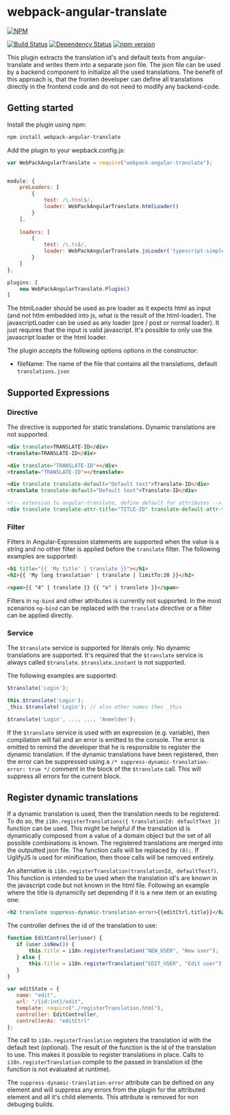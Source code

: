 # webpack-angular-translate

[![NPM](https://nodei.co/npm/webpack-angular-translate.png?downloads=true&downloadRank=true&stars=true)](https://nodei.co/npm/webpack-angular-translate/)

[![Build Status](https://travis-ci.org/DatenMetzgerX/webpack-angular-translate.svg?branch=master)](https://travis-ci.org/DatenMetzgerX/webpack-angular-translate)
[![Dependency Status](https://gemnasium.com/DatenMetzgerX/webpack-angular-translate.svg)](https://gemnasium.com/DatenMetzgerX/webpack-angular-translate)
[![npm version](https://badge.fury.io/js/webpack-angular-translate.svg)](http://badge.fury.io/js/webpack-angular-translate)

This plugin extracts the translation id's and default texts from angular-translate and writes them into a separate json file. 
The json file can be used by a backend component to initialize all the used translations. The benefit of this approach is, 
that the fronten developer can define all translations directly in the frontend code and do not need to modify any backend-code.

## Getting started

Install the plugin using npm:

```bash
npm install webpack-angular-translate
```

Add the plugin to your wepback.config.js:


```js
var WebPackAngularTranslate = require("webpack-angular-translate");


module: {
	preLoaders: [
		{
            test: /\.html$/,
            loader: WebPackAngularTranslate.htmlLoader()
        }
	],
	
	loaders: [
	    {   
            test: /\.ts$/,
            loader: WebPackAngularTranslate.jsLoader('typescript-simple-loader')
        }
	]
},

plugins: [
	new WebPackAngularTranslate.Plugin()
]
```

The htmlLoader should be used as pre loader as it expects html as input (and not htlm embedded into js, what is the result of the html-loader). 
The javascriptLoader can be used as any loader (pre / post or normal loader). It just requires that the input is valid javascript. 
It's possible to only use the javascript loader or the html loader. 

The plugin accepts the following options options in the constructor: 

* fileName: The name of the file that contains all the translations, default `translations.json`

## Supported Expressions

### Directive
The directive is supported for static translations. Dynamic translations are not supported.

```html
<div translate>TRANSLATE-ID</div>
<translate>TRANSLATE-ID</div>

<div translate="TRANSLATE-ID"></div>
<translate="TRANSLATE-ID"></translate>

<div translate translate-default="Default text">Translate-ID</div>
<translate translate-default="Default text">Translate-ID</div>

<!-- extension to angular-translate, define default for attributes -->
<div translate translate-attr-title="TITLE-ID" translate-default-attr-title="Default for title attr" />
```

 
### Filter
Filters in Angular-Expression statements are supported when the value is a string and no other filter is applied before the `translate` filter. 
The following examples are supported:

```html
<h1 title="{{ 'My title' | translate }}"></h1>
<h2>{{ 'My long translation' | translate | limitTo:20 }}</h2>

<span>{{ "4" | translate }} {{ "x" | translate }}</span>
```

Filters in `ng-bind` and other attributes is currently not supported. In the most scenarios `ng-bind` can be replaced 
with the `translate` directive or a filter can be applied directly.


### Service
The `$translate` service is supported for literals only. No dynamic translations are supported. It's required
that the `$translate` service is always called `$translate`. `$translate.instant` is not supported.

The following examples are supported:

```js
$translate('Login');

this.$translate('Login');
_this.$translate('Login'); // also other names then _this

$translate('Login', ..., ..., 'Anmelden');
```

If the `$translate` service is used with an expression (e.g. variable), then compilation will fail and an error is emitted 
to the console. The error is emitted to remind the developer that he is responsible to register the dynamic translation. 
If the dynamic translations have been registered, then the error can be suppressed using a `/* suppress-dynamic-translation-error: true */`
comment in the block of the `$translate` call. This will suppress all errors for the current block.
 
 
## Register dynamic translations
If a dynamic translation is used, then the translation needs to be registered. To do so, the `i18n.registerTranslations({ translationId: defaultText })` function
can be used. This might be helpful if the translation id is dynamically composed from a value of a domain object but the set of all possible combinations is known. 
The registered translations are merged into the outputted json file. The function calls will be replaced by `(0);`. If 
UglifyJS is used for minification, then those calls will be removed entirely. 

An alternative is `i18n.registerTranslation(translationId, defaultText?)`. This function is intended to be used when the 
translation id's are known in the javascript code but not known in the html file. Following an example where the title 
is dynamiclly set depending if it is a new item or an existing one:

```html
<h2 translate suppress-dynamic-translation-error>{{editCtrl.title}}</h2>
```

The controller defines the id of the translation to use:

 ```js
 function EditController(user) {
 	if (user.isNew()) {
    	this.title = i18n.registerTranslation("NEW_USER", "New user");
    } else {
    	this.title = i18n.registerTranslation("EDIT_USER", "Edit user");
	}
}
      
var editState = {
	name: "edit",
    url: "/{id:int}/edit",
    template: require("./registerTranslation.html"),
    controller: EditController,
    controllerAs: "editCtrl"
};
 ```
 
 The call to `i18n.registerTranslation` registers the translation id with the default text (optional). The result of the 
 function is the id of the translation to use. This makes it possible to register translations in place. Calls to `i18n.registerTranslation` 
 compile to the passed in translation id (the function is not evaluated at runtime).
 
 The `suppress-dynamic-translation-error` attribute can be defined on any element and will suppress any errors from the plugin
 for the attributed element and all it's child elements. This attribute is removed for non debuging builds.